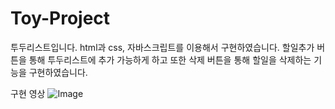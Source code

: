 # Toy-Project
투두리스트입니다.
html과 css, 자바스크립트를 이용해서 구현하였습니다.
할일추가 버튼을 통해 투두리스트에 추가 가능하게 하고 또한 삭제 버튼을 통해 할일을 삭제하는 기능을 구현하였습니다.

구현 영상
![Image](https://github.com/user-attachments/assets/15110683-3723-4c3d-975b-9169bb145542)
